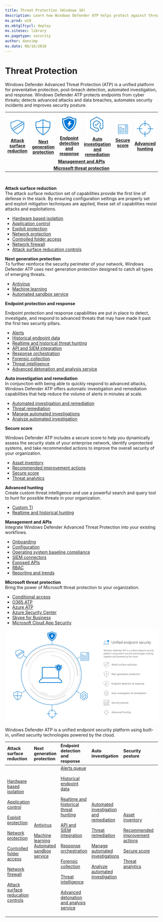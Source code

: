 ```yaml
---
title: Threat Protection (Windows 10)
description: Learn how Windows Defender ATP helps protect against threats.
ms.prod: w10
ms.mktglfcycl: deploy
ms.sitesec: library
ms.pagetype: security
author: dansimp
ms.date: 08/16/2018
---
```


# Threat Protection
Windows Defender Advanced Threat Protection (ATP) is a unified platform for preventative protection, post-breach detection, automated investigation, and response. Windows Defender ATP protects endpoints from cyber threats; detects advanced attacks and data breaches, automates security incidents and improves security posture.

<table>
<tr>
<td><a href="#asr"><center><img src="images/ASR_icon.png"> <br><b>Attack surface reduction</b></center></a></td>
<td><center><a href="#ngp"><img src="images/ngp_icon.png"><br> <b>Next generation protection</b></a></center></td>
<td><center><a href="#edr"><img src="images/edr_icon.png"><br> <b>Endpoint detection and response</b></a></center></td>
<td><center><a href="#ai"><img src="images/AR_icon.png"><br> <b>Auto investigation and remediation</b></a></center></td>
<td><center><a href="#ss"><img src="images/SS_icon.png"><br><b>Secure score</b></a></center></td>
<td><center><img src="images/AH_icon.png"><a href="#ah"><br><b>Advanced hunting</b></a></center></td>
</tr>
<tr>
<td colspan="6">
<a href="#apis"><center><b>Management and APIs</a></b></center></td>
</tr>
<tr>
<td colspan="6"><a href="#mtp"><center><b>Microsoft threat protection</a></center></b></td>
</tr>
</table>
<br>


<a name="asr"></a>

**Attack surface reduction**<br>
The attack surface reduction set of capabilities provide the first line of defense in the stack. By ensuring configuration settings are properly set and exploit mitigation techniques are applied, these set of capabilities resist attacks and exploitations. 

- [Hardware based isolation](/windows-defender-atp/overview-hardware-based-isolation.md) 
- [Application control](/windows-defender-application-control/windows-defender-application-control.md)
- [Exploit protection](/windows-defender-exploit-guard/windows-defender-exploit-guard.md)
- [Network protection](/windows-defender-exploit-guard/network-protection-exploit-guard.md)
- [Controlled folder access](/windows-defender-exploit-guard/controlled-folders-exploit-guard.md)
- [Network firewall](/windows-firewall/windows-firewall-with-advanced-security.md)
- [Attack surface reducation controls](/windows-defender-exploit-guard/attack-surface-reduction-exploit-guard.md)

<a name="ngp"></a>

**Next generation protection**<br>
To further reinforce the security perimeter of your network, Windows Defender ATP uses next generation protection designed to catch all types of emerging threats.

- [Antivirus](/windows-defender-antivirus/windows-defender-antivirus-in-windows-10.md) 
- [Machine learning](/windows-defender-antivirus/utilize-microsoft-cloud-protection-windows-defender-antivirus.md) 
- [Automated sandbox service](/windows-defender-antivirus/configure-block-at-first-sight-windows-defender-antivirus.md)


<a name="edr"></a>

**Endpoint protection and response**<br>

Endpoint protection and response capabilities are put in place to detect, investigate, and respond to advanced threats that may have made it past the first two security pillars. 

- [Alerts](/windows-defender-atp/alerts-queue-windows-defender-advanced-threat-protection.md)
- [Historical endpoint data](windows-defender-atp/investigate-machines-windows-defender-advanced-threat-protection#machine-timeline.md)
- [Realtime and historical threat hunting](/windows-defender-atp/advanced-hunting-windows-defender-advanced-threat-protection.md)
- [API and SIEM integration](/windows-defender-atp/configure-siem-windows-defender-advanced-threat-protection.md)
- [Response orchestration](/windows-defender-atp/response-actions-windows-defender-advanced-threat-protection.md)
- [Forensic collection](/windows-defender-atp/respond-machine-alerts-windows-defender-advanced-threat-protection.md#collect-investigation-package-from-machines)
- [Threat intelligence](/windows-defender-atp/threat-indicator-concepts-windows-defender-advanced-threat-protection.md)
- [Advanced detonation and analysis service](/windows-defender-atp/respond-file-alerts-windows-defender-advanced-threat-protection#deep-analysis.md)

<a name="ai"></a>

**Auto investigation and remediation**<br>
In conjunction with being able to quickly respond to advanced attacks, Windows Defender ATP offers automatic investigation and remediation capabilities that help reduce the volume of alerts in minutes at scale. 

- [Automated investigation and remediation](/windows-defender-atp/automated-investigations-windows-defender-advanced-threat-protection.md)
- [Threat remediation](/windows-defender-atp/automated-investigations-windows-defender-advanced-threat-protection.md#how-threats-are-remediated)
- [Manage automated investigations](/windows-defender-atp/automated-investigations-windows-defender-advanced-threat-protection.md#manage-automated-investigations)
- [Analyze automated investigation](/windows-defender-atp/automated-investigations-windows-defender-advanced-threat-protection.md#analyze-automated-investigations)

<a name="sp"></a>

**Secure score**<br>

Windows Defender ATP includes a secure score to help you dynamically assess the security state of your enterprise network, identify unprotected systems, and take recommended actions to improve the overall security of your organization.
- [Asset inventory](/windows-defender-atp/secure-score-dashboard-windows-defender-advanced-threat-protection.md)
- [Recommended improvement actions](/windows-defender-atp/secure-score-dashboard-windows-defender-advanced-threat-protection.md)
- [Secure score](/windows-defender-atp/secure-score-dashboard-windows-defender-advanced-threat-protection.md)
- [Threat analytics](/windows-defender-atp/threat-analytics-dashboard-windows-defender-advanced-threat-protection.md)

<a name="hunt"></a>

**Advanced hunting**<br>
Create custom threat intelligence and use a powerful search and query tool to hunt for possible threats in your organization.

- [Custom TI](windows-defender-atp/use-custom-ti-windows-defender-advanced-threat-protection.md) 
- [Realtime and historical hunting](windows-defender-atp/advanced-hunting-windows-defender-advanced-threat-protection.md)

<a name="apis"></a>

**Management and APIs**<br>
Integrate Windows Defender Advanced Threat Protection into your existing workflows.
- [Onboarding](/windows-defender-atp/onboard-configure-windows-defender-advanced-threat-protection.md)
- [Configuration](/windows-defender-atp/preferences-setup-windows-defender-advanced-threat-protection.md)
- [Operating system baseline compliance](/windows-defender-atp/secure-score-dashboard-windows-defender-advanced-threat-protection.md)
- [SIEM connectors](/windows-defender-atp/configure-siem-windows-defender-advanced-threat-protection.md) 
- [Exposed APIs](/windows-defender-atp/exposed-apis-windows-defender-advanced-threat-protection.md)
- [RBAC](/windows-defender-atp/rbac-windows-defender-advanced-threat-protection.md)
- [Reporting and trends](/windows-defender-atp/powerbi-reports-windows-defender-advanced-threat-protection.md)

<a name="mtp"></a>

**Microsoft threat protection** <br>
Bring the power of Microsoft threat protection to your organization.
- [Conditional access](/windows-defender-atp/conditional-access-windows-defender-advanced-threat-protection.md)
- [O365 ATP](/windows-defender-atp/threat-protection-integration.md)
- [Azure ATP](/windows-defender-atp/threat-protection-integration.md)
- [Azure Security Center](/windows-defender-atp/threat-protection-integration.md)
- [Skype for Business](/windows-defender-atp/threat-protection-integration.md) 
- [Microsoft Cloud App Security](/windows-defender-atp/threat-protection-integration.md)





![Windows Defender ATP components](images/wdatp-pillars2.png)

Windows Defender ATP is a unified endpoint security platform using built-in, unified security technologies powered by the cloud. 




Attack surface reduction | Next generation protection | Endpoint detection and response | Auto investigation | Security posture | Advanced hunting | Management and APIs | Microsoft threat protection
:---|:---|:---|:---|:---|:---|:---|:---
[Hardware based isolation](/windows-defender-application-guard/wd-app-guard-overview.md)<br><br> [Application control](/windows-defender-application-control/windows-defender-application-control.md)<br><br> [Exploit protection](/windows-defender-exploit-guard/windows-defender-exploit-guard.md)<br><br> [Network protection](/windows-defender-exploit-guard/network-protection-exploit-guard.md)<br> <br>[Controlled folder access](/windows-defender-exploit-guard/controlled-folders-exploit-guard.md)<br><br>[Network firewall](/windows-firewall/windows-firewall-with-advanced-security.md)<br><br>[Attack surface reducation controls](/windows-defender-exploit-guard/attack-surface-reduction-exploit-guard.md)| [Antivirus](/windows-defender-antivirus/windows-defender-antivirus-in-windows-10.md)<br><br> [Machine learning](/windows-defender-antivirus/utilize-microsoft-cloud-protection-windows-defender-antivirus.md) [Automated sandbox service](/windows-defender-antivirus/configure-block-at-first-sight-windows-defender-antivirus.md)| [Alerts queue](/windows-defender-atp/alerts-queue-windows-defender-advanced-threat-protection.md)<br><br> [Historical endpoint data](/windows-defender-atp/investigate-machines-windows-defender-advanced-threat-protection.md#machine-timeline)<br><br>[Realtime and historical threat hunting](/windows-defender-atp/advanced-hunting-windows-defender-advanced-threat-protection.md)<br><br>[API and SIEM integration](/windows-defender-atp/configure-siem-windows-defender-advanced-threat-protection.md)<br><br>[Response orchestration](/windows-defender-atp/response-actions-windows-defender-advanced-threat-protection.md)<br><br>[Forensic collection](/windows-defender-atp/respond-machine-alerts-windows-defender-advanced-threat-protection.md#collect-investigation-package-from-machines)<br><br>[Threat intelligence](/windows-defender-atp/threat-indicator-concepts-windows-defender-advanced-threat-protection.md)<br><br>[Advanced detonation and analysis service](/windows-defender-atp/respond-file-alerts-windows-defender-advanced-threat-protection.md#deep-analysis)<br><br>| [Automated investigation and remediation](/windows-defender-atp/automated-investigations-windows-defender-advanced-threat-protection.md)<br><br>[Threat remediation](/windows-defender-atp/automated-investigations-windows-defender-advanced-threat-protection.md#how-threats-are-remediated)<br><br>[Manage automated investigations](/windows-defender-atp/automated-investigations-windows-defender-advanced-threat-protection.md#manage-automated-investigations)<br><br>[Analyze automated investigation](/windows-defender-atp/automated-investigations-windows-defender-advanced-threat-protection.md#analyze-automated-investigations)|[Asset inventory](/windows-defender-atp/secure-score-dashboard-windows-defender-advanced-threat-protection.md)<br><br>[Recommended improvement actions](/windows-defender-atp/secure-score-dashboard-windows-defender-advanced-threat-protection.md)<br><br>[Secure score](/windows-defender-atp/secure-score-dashboard-windows-defender-advanced-threat-protection.md)<br><br>[Threat analytics](/windows-defender-atp/threat-analytics-dashboard-windows-defender-advanced-threat-protection.md)| [Realtime and historical threat hunting](/windows-defender-atp/advanced-hunting-windows-defender-advanced-threat-protection.md)<br><br>Scheduled queries <br><br> Scheduled queries (Github) <br><br> [Custom TI](/windows-defender-atp/use-custom-ti-windows-defender-advanced-threat-protection.md) | [Onboarding](/windows-defender-atp/onboard-configure-windows-defender-advanced-threat-protection.md)<br><br> [Configuration](/windows-defender-atp/preferences-setup-windows-defender-advanced-threat-protection.md)<br><br> [Operating system baseline compliance](/windows-defender-atp/secure-score-dashboard-windows-defender-advanced-threat-protection.md)<br><br>[SIEM connectors](/windows-defender-atp/configure-siem-windows-defender-advanced-threat-protection.md)<br><br>[Exposed APIs](/windows-defender-atp/exposed-apis-windows-defender-advanced-threat-protection.md)<br><br>[RBAC](/windows-defender-atp/rbac-windows-defender-advanced-threat-protection.md)<br><br>[Reportin and trends](/windows-defender-atp/powerbi-reports-windows-defender-advanced-threat-protection.md)| [Conditional access](/windows-defender-atp/conditional-access-windows-defender-advanced-threat-protection.md)<br><br>[O365 ATP](/windows-defender-atp/threat-protection-integration.md)<br><br>[Azure ATP](/windows-defender-atp/threat-protection-integration.md)<br><br>[Azure Security Center](/windows-defender-atp/threat-protection-integration.md)<br><br>[Skype for Business](/windows-defender-atp/threat-protection-integration.md)<br><br>[Microsoft Cloud App Security](/windows-defender-atp/threat-protection-integration.md)









